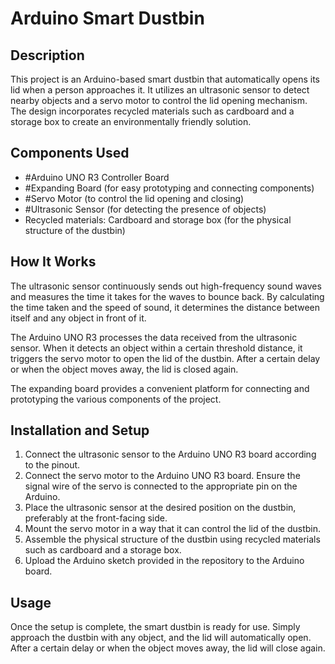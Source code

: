 # Arduino Smart Dustbin

## Description
This project is an Arduino-based smart dustbin that automatically opens its lid when a person approaches it. It utilizes an ultrasonic sensor to detect nearby objects and a servo motor to control the lid opening mechanism. The design incorporates recycled materials such as cardboard and a storage box to create an environmentally friendly solution.

## Components Used
- #Arduino UNO R3 Controller Board
- #Expanding Board (for easy prototyping and connecting components)
- #Servo Motor (to control the lid opening and closing)
- #Ultrasonic Sensor (for detecting the presence of objects)
- Recycled materials: Cardboard and storage box (for the physical structure of the dustbin)

## How It Works
The ultrasonic sensor continuously sends out high-frequency sound waves and measures the time it takes for the waves to bounce back. By calculating the time taken and the speed of sound, it determines the distance between itself and any object in front of it.

The Arduino UNO R3 processes the data received from the ultrasonic sensor. When it detects an object within a certain threshold distance, it triggers the servo motor to open the lid of the dustbin. After a certain delay or when the object moves away, the lid is closed again.

The expanding board provides a convenient platform for connecting and prototyping the various components of the project.

## Installation and Setup
1. Connect the ultrasonic sensor to the Arduino UNO R3 board according to the pinout.
2. Connect the servo motor to the Arduino UNO R3 board. Ensure the signal wire of the servo is connected to the appropriate pin on the Arduino.
3. Place the ultrasonic sensor at the desired position on the dustbin, preferably at the front-facing side.
4. Mount the servo motor in a way that it can control the lid of the dustbin.
5. Assemble the physical structure of the dustbin using recycled materials such as cardboard and a storage box.
6. Upload the Arduino sketch provided in the repository to the Arduino board.

## Usage
Once the setup is complete, the smart dustbin is ready for use. Simply approach the dustbin with any object, and the lid will automatically open. After a certain delay or when the object moves away, the lid will close again.
